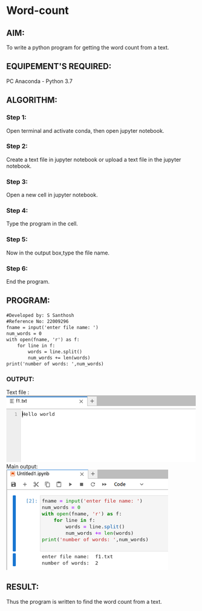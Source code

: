 # Word-count
## AIM:
To write a python program for getting the word count from a text.
## EQUIPEMENT'S REQUIRED: 
PC
Anaconda - Python 3.7
## ALGORITHM: 
### Step 1:

Open terminal and activate conda, then open jupyter notebook.
### Step 2:

Create a text file in jupyter notebook or upload a text file in the jupyter notebook.
### Step 3:

Open a new cell in jupyter notebook.
### Step 4:

Type the program in the cell.
### Step 5:

Now in the output box,type the file name.
### Step 6:

End the program. 

## PROGRAM:
```
#Developed by: S Santhosh
#Reference No: 22009296
fname = input('enter file name: ')
num_words = 0
with open(fname, 'r') as f:
    for line in f:
        words = line.split()
        num_words += len(words)
print('number of words: ',num_words)
```
### OUTPUT:
Text file :
!['output'](/word%20txt.png)
Main output:
!['output'](/word.png)


## RESULT:
Thus the program is written to find the word count from a text.
